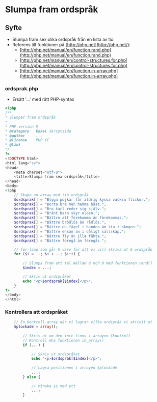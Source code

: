 # Slumpa fram ordspråk

## **Syfte**

* Slumpa fram sex olika ordspråk från en lista av tio
* Referens till funktioner på [http://php.net](http://php.net/):
  * [http://php.net/manual/en/function.rand.php](http://php.net/manual/en/function.rand.php)
  * [http://php.net/manual/en/control-structures.for.php](http://php.net/manual/en/control-structures.for.php)
  * [http://php.net/manual/en/function.in-array.php](http://php.net/manual/en/function.in-array.php)

### **ordsprak.php**

* Ersätt '...' med rätt PHP-syntax

```php
<?php
/**
* Slumpar fram ordspråk
*
* PHP version 5
* @category   Enkel skriptsida
* @author     ...
* @license    PHP CC
* @link
*/
?>
<!DOCTYPE html>
<html lang="sv">
<head>
    <meta charset="utf-8">
    <title>Slumpa fram sex ordspråk</title>
</head>
<body>
<?php
    // Skapa en array med tio ordspråk
    $ordsprak[] = "Blyga pojkar får aldrig kyssa vackra flickor.";
    $ordsprak[] = "Borta bra men hemma bäst.";
    $ordsprak[] = "Bra karl reder sig själv.";
    $ordsprak[] = "Bränt barn skyr elden.";
    $ordsprak[] = "Bättre att förekomma än förekommas.";
    $ordsprak[] = "Bättre brödlös än rådlös.";
    $ordsprak[] = "Bättre en fågel i handen än tio i skogen.";
    $ordsprak[] = "Bättre ensam än i dåligt sällskap.";
    $ordsprak[] = "Bättre fly än illa fäkta.";
    $ordsprak[] = "Bättre föregå än föregås.";

    // for-loop som går 6 varv för att vi vill skriva ut 6 ordspråk
    for ($i = ..; $i < ..; $i++) {
        
        // Slumpa fram ett tal mellan 0 och 9 med funktionen rand()
        $index = ...;

        // Skriv ut ordspråket 
        echo "<p>$ordsprak[$index]</p>";
    }
?>
</body>
</html>
```

### Kontrollera att ordspråket 

```php
    // En kontroll-array där vi lagrar vilka ordspråk vi skrivit ut
    $plockade = array();
        
        // Skriv ut om den inte finns i arrayen $kontroll
        // Kontroll mha funktionen in_array()
        if (...) {
            
            // Skriv ut ordspråket 
            echo "<p>$ordsprak[$index]</p>";
            
            // Lagra positionen i arrayen $plockade
            ...;
        } else {
            
            // Minska $i med ett
            ...;
        }
```

